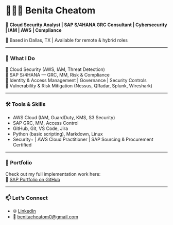 # 👩🏽‍💻 Benita Cheatom

🌟 **Cloud Security Analyst | SAP S/4HANA GRC Consultant | Cybersecurity | IAM | AWS | Compliance**

📍 Based in Dallas, TX | Available for remote & hybrid roles

---

### 💼 What I Do

🔹 Cloud Security (AWS, IAM, Threat Detection)  
🔹 SAP S/4HANA — GRC, MM, Risk & Compliance  
🔹 Identity & Access Management | Governance | Security Controls  
🔹 Vulnerability & Risk Mitigation (Nessus, QRadar, Splunk, Wireshark)

---

### 🛠️ Tools & Skills

- AWS Cloud (IAM, GuardDuty, KMS, S3 Security)
- SAP GRC, MM, Access Control
- GitHub, Git, VS Code, Jira
- Python (basic scripting), Markdown, Linux
- Security+ | AWS Cloud Practitioner | SAP Sourcing & Procurement Certified

---

### 📁 Portfolio

Check out my full implementation work here:  
🔗 [SAP Portfolio on GitHub](https://github.com/benita-tech28/sap-portfolio-benita)

---

### 📫 Let’s Connect

- 🌐 [LinkedIn](https://www.linkedin.com/in/benita-cheatom-028137327)
- 📧 benitacheatom0@gmail.com
